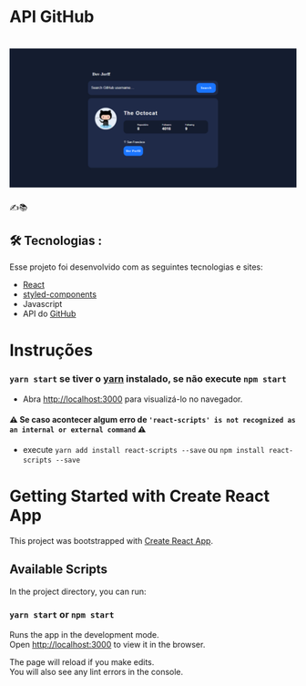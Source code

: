 # API GitHub 
<h1 align="center">
    <img alt="" title="" src="public/github/git.png" />
</h1>

:writing_hand:📚	

##  :hammer_and_wrench: Tecnologias :

Esse projeto foi desenvolvido com as seguintes tecnologias e sites:


- [React](https://reactjs.org/)
- [styled-components](https://styled-components.com/)
- Javascript
- API do [GitHub](https://docs.github.com/pt)

# Instruções

 ### `yarn start` se tiver o [yarn](https://classic.yarnpkg.com/en/docs/install#windows-stable) instalado, se não execute `npm start`
 
 * Abra [http://localhost:3000](http://localhost:3000) para visualizá-lo no navegador.
 
 #### :warning: Se caso acontecer algum erro de `'react-scripts' is not recognized as an internal or external command` :warning:
 * execute `yarn add install react-scripts --save` ou `npm install react-scripts --save`
 

# Getting Started with Create React App

This project was bootstrapped with [Create React App](https://github.com/facebook/create-react-app).

## Available Scripts

In the project directory, you can run:

### `yarn start` or `npm start`

Runs the app in the development mode.\
Open [http://localhost:3000](http://localhost:3000) to view it in the browser.

The page will reload if you make edits.\
You will also see any lint errors in the console.
